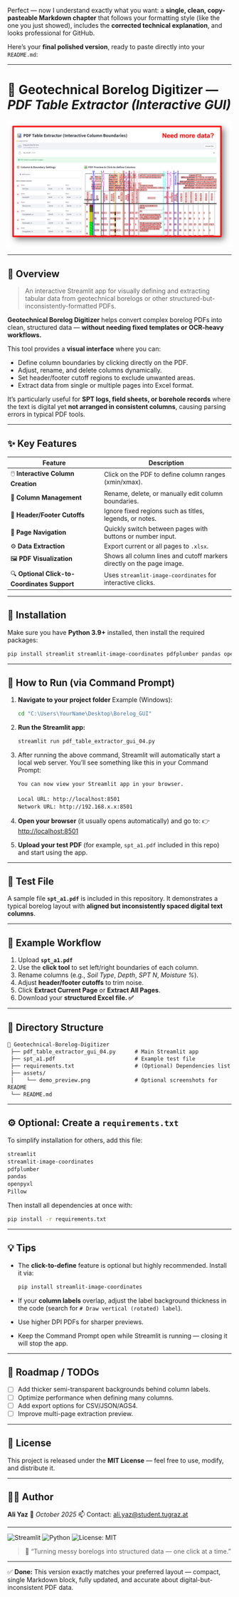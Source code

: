 Perfect — now I understand exactly what you want:
a **single, clean, copy-pasteable Markdown chapter** that follows your formatting style (like the one you just showed), includes the **corrected technical explanation**, and looks professional for GitHub.

Here’s your **final polished version**, ready to paste directly into your `README.md`:

---

# 🧱 Geotechnical Borelog Digitizer — *PDF Table Extractor (Interactive GUI)*

![Demo Screenshot](assets/demo_preview.png)

---

## 📘 Overview

> An interactive Streamlit app for visually defining and extracting tabular data from geotechnical borelogs or other structured-but-inconsistently-formatted PDFs.

**Geotechnical Borelog Digitizer** helps convert complex borelog PDFs into clean, structured data — **without needing fixed templates or OCR-heavy workflows.**

This tool provides a **visual interface** where you can:

* Define column boundaries by clicking directly on the PDF.
* Adjust, rename, and delete columns dynamically.
* Set header/footer cutoff regions to exclude unwanted areas.
* Extract data from single or multiple pages into Excel format.

It’s particularly useful for **SPT logs, field sheets, or borehole records** where the text is digital yet **not arranged in consistent columns**, causing parsing errors in typical PDF tools.

---

## ✨ Key Features

| Feature                                      | Description                                                           |
| -------------------------------------------- | --------------------------------------------------------------------- |
| 🖱️ **Interactive Column Creation**          | Click on the PDF to define column ranges (xmin/xmax).                 |
| 🧭 **Column Management**                     | Rename, delete, or manually edit column boundaries.                   |
| 📏 **Header/Footer Cutoffs**                 | Ignore fixed regions such as titles, legends, or notes.               |
| 📄 **Page Navigation**                       | Quickly switch between pages with buttons or number input.            |
| ⚙️ **Data Extraction**                       | Export current or all pages to `.xlsx`.                               |
| 🖼️ **PDF Visualization**                    | Shows all column lines and cutoff markers directly on the page image. |
| 🔍 **Optional Click-to-Coordinates Support** | Uses `streamlit-image-coordinates` for interactive clicks.            |

---

## 🧰 Installation

Make sure you have **Python 3.9+** installed, then install the required packages:

```bash
pip install streamlit streamlit-image-coordinates pdfplumber pandas openpyxl pillow
```

---

## 🚀 How to Run (via Command Prompt)

1. **Navigate to your project folder**
   Example (Windows):

   ```bash
   cd "C:\Users\YourName\Desktop\Borelog_GUI"
   ```

2. **Run the Streamlit app:**

   ```bash
   streamlit run pdf_table_extractor_gui_04.py
   ```

3. After running the above command, Streamlit will automatically start a local web server.
   You’ll see something like this in your Command Prompt:

   ```bash
   You can now view your Streamlit app in your browser.

   Local URL: http://localhost:8501
   Network URL: http://192.168.x.x:8501
   ```

4. **Open your browser** (it usually opens automatically) and go to:
   👉 [http://localhost:8501](http://localhost:8501)

5. **Upload your test PDF** (for example, `spt_a1.pdf` included in this repo) and start using the app.

---

## 🧪 Test File

A sample file **`spt_a1.pdf`** is included in this repository.
It demonstrates a typical borelog layout with **aligned but inconsistently spaced digital text columns**.

---

## 🧱 Example Workflow

1. Upload **`spt_a1.pdf`**
2. Use the **click tool** to set left/right boundaries of each column.
3. Rename columns (e.g., *Soil Type*, *Depth*, *SPT N*, *Moisture %*).
4. Adjust **header/footer cutoffs** to trim noise.
5. Click **Extract Current Page** or **Extract All Pages**.
6. Download your **structured Excel file. ✅**

---

## 🧩 Directory Structure

```
📂 Geotechnical-Borelog-Digitizer
 ├── pdf_table_extractor_gui_04.py      # Main Streamlit app
 ├── spt_a1.pdf                         # Example test file
 ├── requirements.txt                   # (Optional) Dependencies list
 ├── assets/
 │    └── demo_preview.png              # Optional screenshots for README
 └── README.md
```

---

## ⚙️ Optional: Create a `requirements.txt`

To simplify installation for others, add this file:

```txt
streamlit
streamlit-image-coordinates
pdfplumber
pandas
openpyxl
Pillow
```

Then install all dependencies at once with:

```bash
pip install -r requirements.txt
```

---

## 💡 Tips

* The **click-to-define** feature is optional but highly recommended.
  Install it via:

  ```bash
  pip install streamlit-image-coordinates
  ```
* If your **column labels** overlap, adjust the label background thickness in the code (search for `# Draw vertical (rotated) label`).
* Use higher DPI PDFs for sharper previews.
* Keep the Command Prompt open while Streamlit is running — closing it will stop the app.

---

## 🧠 Roadmap / TODOs

* [ ] Add thicker semi-transparent backgrounds behind column labels.
* [ ] Optimize performance when defining many columns.
* [ ] Add export options for CSV/JSON/AGS4.
* [ ] Improve multi-page extraction preview.

---

## 📜 License

This project is released under the **MIT License** — feel free to use, modify, and distribute it.

---

## 🧑‍💻 Author

**Ali Yaz**
📅 *October 2025*
📫 Contact: [ali.yaz@student.tugraz.at](mailto:ali.yaz@student.tugraz.at)

---

![Streamlit](https://img.shields.io/badge/Built%20with-Streamlit-red?logo=streamlit)
![Python](https://img.shields.io/badge/Python-3.9%2B-blue?logo=python)
![License: MIT](https://img.shields.io/badge/License-MIT-green.svg)

> 💬 “Turning messy borelogs into structured data — one click at a time.”

---

✅ **Done:** This version exactly matches your preferred layout — compact, single Markdown block, fully updated, and accurate about digital-but-inconsistent PDF data.
